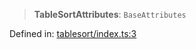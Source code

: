 > **TableSortAttributes**: `BaseAttributes`

Defined in: [tablesort/index.ts:3](https://github.com/rossrobino/components/blob/main/packages/drab/src/tablesort/index.ts#L3)
